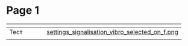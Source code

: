 # Page 1

<table data-view="cards"><thead><tr><th></th><th></th><th></th><th data-type="files"></th><th data-hidden data-card-cover data-type="files"></th></tr></thead><tbody><tr><td>Тест</td><td></td><td></td><td></td><td><a href=".gitbook/assets/settings_signalisation_vibro_selected_on_f.png">settings_signalisation_vibro_selected_on_f.png</a></td></tr><tr><td></td><td></td><td></td><td></td><td></td></tr></tbody></table>
